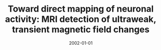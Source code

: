 ---
title: "Toward direct mapping of neuronal activity: MRI detection of ultraweak, transient magnetic field changes"
date: 2002-01-01
authors_string: J. Bodurka, Peter Bandettini
authors:
   - J. Bodurka
   - Peter Bandettini
author_ids:
   - peter_bandettini
journal: 'Magnetic Resonance in Medicine'
volume: 47
issue: 
pages: 1052-1058
book_title: ''
publisher: ''
abstract: ""
project_id: 
paper_url: 
doi: 
data_loc: ''
code_loc: ''
file: '/assets/publications//assets/publications/'
file_name: '/assets/publications/'
type: journal_article
pub_str: ' (2002) Magnetic Resonance in Medicine 47: 1052-1058'
layout: publication 
---